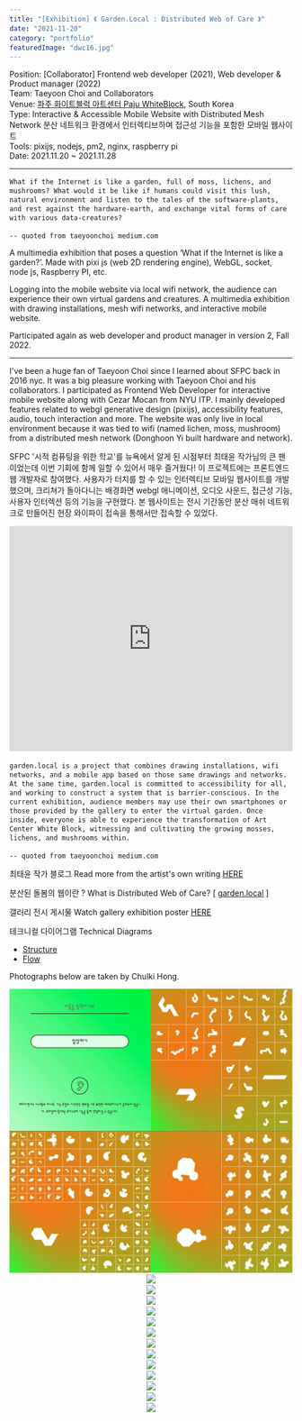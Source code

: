```yaml
---
title: "[Exhibition] 《 Garden.Local : Distributed Web of Care 》"
date: "2021-11-20"
category: "portfolio"
featuredImage: "dwc16.jpg"
---
```


<div class="intro">
Position: [Collaborator] Frontend web developer (2021), Web developer & Product manager (2022) <br />
Team: Taeyoon Choi and Collaborators <br />
Venue: <a target="_blank" rel="noreferrer" href="https://whiteblock.org/%EC%A0%84%EC%8B%9C/view/2792034">파주 화이트블럭 아트센터 Paju WhiteBlock</a>, South Korea <br />
Type: Interactive & Accessible Mobile Website with Distributed Mesh Network 분산 네트워크 환경에서 인터렉티브하며 접근성 기능을 포함한 모바일 웹사이트 <br />
Tools: pixijs, nodejs, pm2, nginx, raspberry pi<br />
Date: 2021.11.20 ~ 2021.11.28 <br />
</div>
<hr />

```
What if the Internet is like a garden, full of moss, lichens, and mushrooms? What would it be like if humans could visit this lush, natural environment and listen to the tales of the software-plants, and rest against the hardware-earth, and exchange vital forms of care with various data-creatures?

-- quoted from taeyoonchoi medium.com
```

A multimedia exhibition that poses a question ‘What if the Internet is like a garden?’. Made with pixi js (web 2D rendering engine), WebGL, socket, node js, Raspberry PI, etc.

Logging into the mobile website via local wifi network, the audience can experience their own virtual gardens and creatures. A multimedia exhibition with drawing installations, mesh wifi networks, and interactive mobile website.

Participated again as web developer and product manager in version 2, Fall 2022.

---

I've been a huge fan of Taeyoon Choi since I learned about SFPC back in 2016 nyc. It was a big pleasure working with Taeyoon Choi and his collaborators. I participated as Frontend Web Developer for interactive mobile website along with Cezar Mocan from NYU ITP. I mainly developed features related to webgl generative design (pixijs), accessibility features, audio, touch interaction and more. The website was only live in local environment because it was tied to wifi (named lichen, moss, mushroom) from a distributed mesh network (Donghoon Yi built hardware and network).

SFPC '시적 컴퓨팅을 위한 학교'를 뉴욕에서 알게 된 시점부터 최태윤 작가님의 큰 팬이었는데 이번 기회에 함께 일할 수 있어서 매우 즐거웠다! 이 프로젝트에는 프론트엔드 웹 개발자로 참여했다. 사용자가 터치를 할 수 있는 인터렉티브 모바일 웹사이트를 개발했으며, 크리쳐가 돌아다니는 배경화면 webgl 애니메이션, 오디오 사운드, 접근성 기능, 사용자 인터렉션 등의 기능을 구현했다. 본 웹사이트는 전시 기간동안 분산 매쉬 네트워크로 만들어진 현장 와이파이 접속을 통해서만 접속할 수 있었다.

<iframe width="100%" height="400" src="https://www.youtube.com/embed/4rHwXSdUtBs" title="YouTube video player" frameborder="0" allow="accelerometer; autoplay; clipboard-write; encrypted-media; gyroscope; picture-in-picture" allowfullscreen></iframe>

```
garden.local is a project that combines drawing installations, wifi networks, and a mobile app based on those same drawings and networks. At the same time, garden.local is committed to accessibility for all, and working to construct a system that is barrier-conscious. In the current exhibition, audience members may use their own smartphones or those provided by the gallery to enter the virtual garden. Once inside, everyone is able to experience the transformation of Art Center White Block, witnessing and cultivating the growing mosses, lichens, and mushrooms within.

-- quoted from taeyoonchoi medium.com
```

최태윤 작가 블로그 Read more from the artist's own writing [HERE](https://tchoi8.medium.com/distributed-web-of-care-garden-local-1b8976f38606)

분산된 돌봄의 웹이란 ? What is Distributed Web of Care? [ [garden.local](http://distributedweb.care/) ]

갤러리 전시 게시물 Watch gallery exhibition poster [HERE](https://whiteblock.org/%EC%A0%84%EC%8B%9C/view/2792034)

테크니컬 다이어그램 Technical Diagrams

- [Structure](https://www.figma.com/file/w2HzFecg65sds39SEc4S6Z/Software-Diagram?node-id=0%3A1)
- [Flow](https://www.figma.com/file/w2HzFecg65sds39SEc4S6Z/Software-Diagram?node-id=9%3A4)

Photographs below are taken by Chulki Hong.

<figure style="display: block; margin: 0 auto; text-align: center">
<img src="dwcgrid.jpg">
<figcaption></figcaption>
</figure>

<figure style="display: block; margin: 0 auto; text-align: center">
<img src="dwc4.jpg">
<figcaption></figcaption>
</figure>

<figure style="display: block; margin: 0 auto; text-align: center">
<img src="dwc10.jpg">
<figcaption></figcaption>
</figure>

<figure style="display: block; margin: 0 auto; text-align: center">
<img src="dwc11.jpg">
<figcaption></figcaption>
</figure>

<figure style="display: block; margin: 0 auto; text-align: center">
<img src="dwc12.jpg">
<figcaption></figcaption>
</figure>

<figure style="display: block; margin: 0 auto; text-align: center">
<img src="dwc6.jpg">
<figcaption></figcaption>
</figure>

<figure style="display: block; margin: 0 auto; text-align: center">
<img src="dwc8.jpg">
<figcaption></figcaption>
</figure>

<figure style="display: block; margin: 0 auto; text-align: center">
<img src="dwc9.jpg">
<figcaption></figcaption>
</figure>

<figure style="display: block; margin: 0 auto; text-align: center">
<img src="15.jpg">
<figcaption></figcaption>
</figure>

<figure style="display: block; margin: 0 auto; text-align: center">
<img src="dwc16.jpg">
<figcaption></figcaption>
</figure>

<figure style="display: block; margin: 0 auto; text-align: center">
<img src="dwc13.jpg">
<figcaption></figcaption>
</figure>

<figure style="display: block; margin: 0 auto; text-align: center">
<img src="dwc14.jpg">
<figcaption></figcaption>
</figure>

<figure style="display: block; margin: 0 auto; text-align: center">
<img src="dwc1.jpg">
<figcaption></figcaption>
</figure>

<figure style="display: block; margin: 0 auto; text-align: center">
<img src="dwc3.jpg">
<figcaption></figcaption>
</figure>
